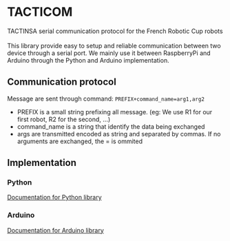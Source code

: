 # TACTICOM
TACTINSA serial communication protocol for the French Robotic Cup robots \
\
This library provide easy to setup and reliable communication between two device through a serial port. We mainly use it between RaspberryPi and Arduino through the Python and Arduino implementation.

## Communication protocol
Message are sent through command: `PREFIX+command_name=arg1,arg2`
+ PREFIX is a small string prefixing all message. (eg: We use R1 for our first robot, R2 for the second, ...)
+ command_name is a string that identify the data being exchanged
+ args are transmitted encoded as string and separated by commas. If no arguments are exchanged, the = is ommited 

## Implementation
### Python
[Documentation for Python library](Python/README.md)

### Arduino
[Documentation for Arduino library](Arduino/README.md)
